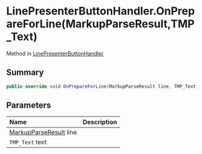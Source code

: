 # LinePresenterButtonHandler.OnPrepareForLine(MarkupParseResult,TMP_Text)

Method in [LinePresenterButtonHandler](/docs/api/csharp/yarn.unity.linepresenterbuttonhandler.md)

## Summary



```csharp
public override void OnPrepareForLine(MarkupParseResult line, TMP_Text text)
```

## Parameters

|Name|Description|
|:---|:---|
|[MarkupParseResult](/docs/api/csharp/yarn.markup.markupparseresult.md) line||
|`TMP_Text` text||


